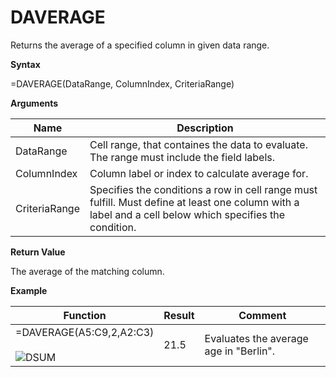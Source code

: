# DAVERAGE

Returns the average of a specified column in given data range.

**Syntax**

=DAVERAGE(DataRange, ColumnIndex, CriteriaRange)

**Arguments**

| Name          | Description                                                                                                                                             |
|---------------|---------------------------------------------------------------------------------------------------------------------------------------------------------|
| DataRange     | Cell range, that containes the data to evaluate. The range must include the field labels.                                                               |
| ColumnIndex   | Column label or index to calculate average for.                                                                                                         |
| CriteriaRange | Specifies the conditions a row in cell range must fulfill. Must define at least one column with a label and a cell below which specifies the condition. |

**Return Value**

The average of the matching column.

**Example**

<table>
<colgroup>
<col style="width: 45%" />
<col style="width: 10%" />
<col style="width: 45%" />
</colgroup>
<thead>
<tr class="header">
<th>Function</th>
<th>Result</th>
<th>Comment</th>
</tr>
</thead>
<tbody>
<tr class="odd">
<td><div class="line-block">=DAVERAGE(<span class="blue">A5:C9</span>,2,<span class="red">A2:C3</span>)<br />
<br />
<img src="/images/DSUM.PNG" alt="DSUM" /></div></td>
<td>21.5</td>
<td>Evaluates the average age in "Berlin".</td>
</tr>
</tbody>
</table>
